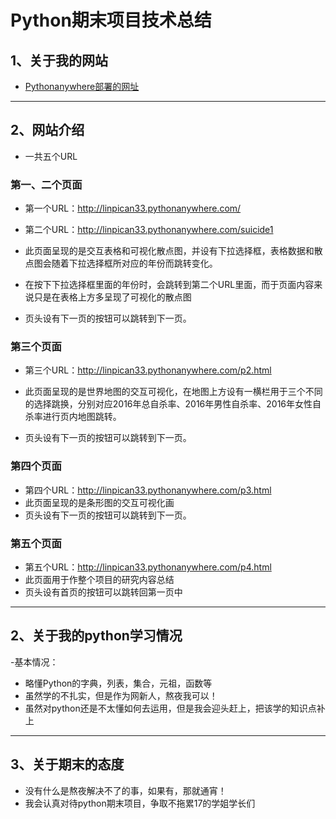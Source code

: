 # Python期末项目技术总结

## 1、关于我的网站

* [Pythonanywhere部署的网址](http://linpican33.pythonanywhere.com/) 

***

## 2、网站介绍

* 一共五个URL 

### 第一、二个页面

* 第一个URL：http://linpican33.pythonanywhere.com/
* 第二个URL：http://linpican33.pythonanywhere.com/suicide1

* 此页面呈现的是交互表格和可视化散点图，并设有下拉选择框，表格数据和散点图会随着下拉选择框所对应的年份而跳转变化。
* 在按下下拉选择框里面的年份时，会跳转到第二个URL里面，而于页面内容来说只是在表格上方多呈现了可视化的散点图
* 页头设有下一页的按钮可以跳转到下一页。

### 第三个页面

* 第三个URL：http://linpican33.pythonanywhere.com/p2.html

* 此页面呈现的是世界地图的交互可视化，在地图上方设有一横栏用于三个不同的选择跳换，分别对应2016年总自杀率、2016年男性自杀率、2016年女性自杀率进行页内地图跳转。
* 页头设有下一页的按钮可以跳转到下一页。

### 第四个页面

* 第四个URL：http://linpican33.pythonanywhere.com/p3.html
* 此页面呈现的是条形图的交互可视化画
* 页头设有下一页的按钮可以跳转到下一页。

### 第五个页面
* 第五个URL：http://linpican33.pythonanywhere.com/p4.html
* 此页面用于作整个项目的研究内容总结
* 页头设有首页的按钮可以跳转回第一页中

***

## 2、关于我的python学习情况
  -基本情况：
* 略懂Python的字典，列表，集合，元祖，函数等
* 虽然学的不扎实，但是作为网新人，熬夜我可以！
* 虽然对python还是不太懂如何去运用，但是我会迎头赶上，把该学的知识点补上
  
***

## 3、关于期末的态度
* 没有什么是熬夜解决不了的事，如果有，那就通宵！
* 我会认真对待python期末项目，争取不拖累17的学姐学长们
